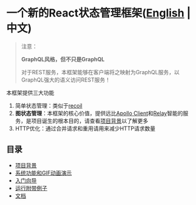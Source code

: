# 一个新的React状态管理框架([English](https://github.com/babyfish-ct/graphql-state) | 中文)

> 注意：
> 
> **GraphQL风格，但不只是GraphQL**
> 
> 对于REST服务，本框架能够在客户端将之映射为GraphQL服务，以GraphQL强大的语义访问REST服务！

本框架提供三大功能
1. 简单状态管理：类似于[recoil](https://github.com/facebookexperimental/Recoil)
2. **图状态管理**：本框架的核心价值，提供远比[Apollo Client](https://github.com/apollographql/apollo-client)和[Relay](https://github.com/facebook/relay)智能的服务，是项目诞生的根本目的，请查看[项目背景](./site/background_zh_CN.md)以了解更多
3. HTTP优化：通过合并请求和重用请用来减少HTTP请求数量

## 目录
- [项目背景](./site/background_zh_CN.md)
- [系统功能和GIF动画演示](./site/function-and-gif_zh_CN.md)
- [入门向导](./site/get-start_zh_CN.md)
- [运行附带例子](./site/run-demo_zh_CN.md)
- [文档](./doc/README_zh_CN.md)
